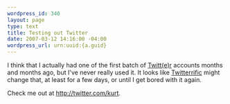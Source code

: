 ```yaml
--- 
wordpress_id: 340
layout: page
type: text
title: Testing out Twitter
date: 2007-03-12 14:16:00 -04:00
wordpress_url: urn:uuid:{a.guid}
---
```

<p>I think that I actually had one of the first batch of <a href="http://twitter.com/">Twitt(e)r</a> accounts months and months ago, but I've never really used it.  It looks like <a href="http://iconfactory.com/software/twitterrific">Twitterrific</a> might change that, at least for a few days,  or until I get bored with it again.</p>

<p>Check me out at <a href="http://twitter.com/kurt">http://twitter.com/kurt</a>.</p>
